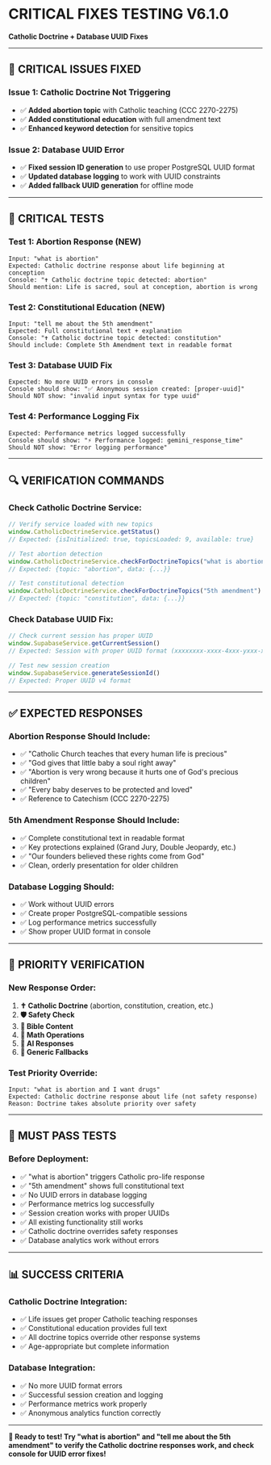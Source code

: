 # CRITICAL FIXES TESTING V6.1.0
**Catholic Doctrine + Database UUID Fixes**

---

## 🚨 **CRITICAL ISSUES FIXED**

### **Issue 1: Catholic Doctrine Not Triggering**
- ✅ **Added abortion topic** with Catholic teaching (CCC 2270-2275)
- ✅ **Added constitutional education** with full amendment text
- ✅ **Enhanced keyword detection** for sensitive topics

### **Issue 2: Database UUID Error**
- ✅ **Fixed session ID generation** to use proper PostgreSQL UUID format
- ✅ **Updated database logging** to work with UUID constraints
- ✅ **Added fallback UUID generation** for offline mode

---

## 🧪 **CRITICAL TESTS**

### **Test 1: Abortion Response (NEW)**
```
Input: "what is abortion"
Expected: Catholic doctrine response about life beginning at conception
Console: "✝️ Catholic doctrine topic detected: abortion"
Should mention: Life is sacred, soul at conception, abortion is wrong
```

### **Test 2: Constitutional Education (NEW)**
```
Input: "tell me about the 5th amendment"
Expected: Full constitutional text + explanation
Console: "✝️ Catholic doctrine topic detected: constitution"
Should include: Complete 5th Amendment text in readable format
```

### **Test 3: Database UUID Fix**
```
Expected: No more UUID errors in console
Console should show: "✅ Anonymous session created: [proper-uuid]"
Should NOT show: "invalid input syntax for type uuid"
```

### **Test 4: Performance Logging Fix**
```
Expected: Performance metrics logged successfully
Console should show: "⚡ Performance logged: gemini_response_time"
Should NOT show: "Error logging performance"
```

---

## 🔍 **VERIFICATION COMMANDS**

### **Check Catholic Doctrine Service:**
```javascript
// Verify service loaded with new topics
window.CatholicDoctrineService.getStatus()
// Expected: {isInitialized: true, topicsLoaded: 9, available: true}

// Test abortion detection
window.CatholicDoctrineService.checkForDoctrineTopics("what is abortion")
// Expected: {topic: "abortion", data: {...}}

// Test constitutional detection
window.CatholicDoctrineService.checkForDoctrineTopics("5th amendment")
// Expected: {topic: "constitution", data: {...}}
```

### **Check Database UUID Fix:**
```javascript
// Check current session has proper UUID
window.SupabaseService.getCurrentSession()
// Expected: Session with proper UUID format (xxxxxxxx-xxxx-4xxx-yxxx-xxxxxxxxxxxx)

// Test new session creation
window.SupabaseService.generateSessionId()
// Expected: Proper UUID v4 format
```

---

## ✅ **EXPECTED RESPONSES**

### **Abortion Response Should Include:**
- ✅ "Catholic Church teaches that every human life is precious"
- ✅ "God gives that little baby a soul right away"
- ✅ "Abortion is very wrong because it hurts one of God's precious children"
- ✅ "Every baby deserves to be protected and loved"
- ✅ Reference to Catechism (CCC 2270-2275)

### **5th Amendment Response Should Include:**
- ✅ Complete constitutional text in readable format
- ✅ Key protections explained (Grand Jury, Double Jeopardy, etc.)
- ✅ "Our founders believed these rights come from God"
- ✅ Clean, orderly presentation for older children

### **Database Logging Should:**
- ✅ Work without UUID errors
- ✅ Create proper PostgreSQL-compatible sessions
- ✅ Log performance metrics successfully
- ✅ Show proper UUID format in console

---

## 🎯 **PRIORITY VERIFICATION**

### **New Response Order:**
1. **✝️ Catholic Doctrine** (abortion, constitution, creation, etc.)
2. **🛡️ Safety Check**
3. **📖 Bible Content**
4. **🔢 Math Operations**
5. **🧠 AI Responses**
6. **📝 Generic Fallbacks**

### **Test Priority Override:**
```
Input: "what is abortion and I want drugs"
Expected: Catholic doctrine response about life (not safety response)
Reason: Doctrine takes absolute priority over safety
```

---

## 🚨 **MUST PASS TESTS**

### **Before Deployment:**
- ✅ "what is abortion" triggers Catholic pro-life response
- ✅ "5th amendment" shows full constitutional text
- ✅ No UUID errors in database logging
- ✅ Performance metrics log successfully
- ✅ Session creation works with proper UUIDs
- ✅ All existing functionality still works
- ✅ Catholic doctrine overrides safety responses
- ✅ Database analytics work without errors

---

## 📊 **SUCCESS CRITERIA**

### **Catholic Doctrine Integration:**
- ✅ Life issues get proper Catholic teaching responses
- ✅ Constitutional education provides full text
- ✅ All doctrine topics override other response systems
- ✅ Age-appropriate but complete information

### **Database Integration:**
- ✅ No more UUID format errors
- ✅ Successful session creation and logging
- ✅ Performance metrics work properly
- ✅ Anonymous analytics function correctly

---

**🎯 Ready to test! Try "what is abortion" and "tell me about the 5th amendment" to verify the Catholic doctrine responses work, and check console for UUID error fixes!**
